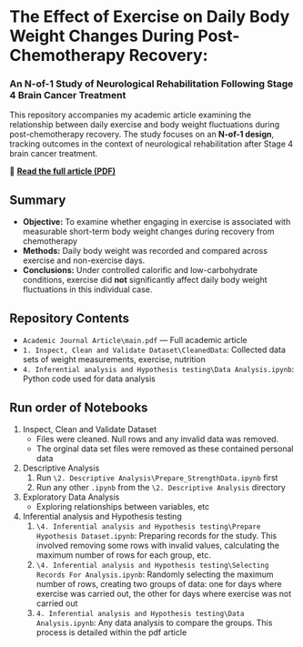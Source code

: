 # The Effect of Exercise on Daily Body Weight Changes During Post-Chemotherapy Recovery:  
### An N-of-1 Study of Neurological Rehabilitation Following Stage 4 Brain Cancer Treatment

This repository accompanies my academic article examining the relationship between daily exercise and body weight fluctuations during post-chemotherapy recovery. The study focuses on an **N-of-1 design**, tracking outcomes in the context of neurological rehabilitation after Stage 4 brain cancer treatment.

📄 **[Read the full article (PDF)](./Academic%20Journal%20Article/main.pdf)**

## Summary

- **Objective:** To examine whether engaging in exercise is associated with measurable short-term body weight changes during recovery from chemotherapy
- **Methods:** Daily body weight was recorded and compared across exercise and non-exercise days.  
- **Conclusions:** Under controlled calorific and low-carbohydrate conditions, exercise did **not** significantly affect daily body weight fluctuations in this individual case.

## Repository Contents
- `Academic Journal Article\main.pdf` — Full academic article
- `1. Inspect, Clean and Validate Dataset\CleanedData`: Collected data sets of weight measurements, exercise, nutrition
-  `4. Inferential analysis and Hypothesis testing\Data Analysis.ipynb`: Python code used for data analysis

## Run order of Notebooks

1. Inspect, Clean and Validate Dataset
   - Files were cleaned. Null rows and any invalid data was removed.
   - The orginal data set files were removed as these contained personal data
2. Descriptive Analysis
   1. Run `\2. Descriptive Analysis\Prepare_StrengthData.ipynb` first
   2. Run any other `.ipynb` from the `\2. Descriptive Analysis` directory
3. Exploratory Data Analysis
   - Exploring relationships between variables, etc
4. Inferential analysis and Hypothesis testing
   1. `\4. Inferential analysis and Hypothesis testing\Prepare Hypothesis Dataset.ipynb`: Preparing records for the study. This involved removing some rows with invalid values, calculating the maximum number of rows for each group, etc.
   2. `\4. Inferential analysis and Hypothesis testing\Selecting Records For Analysis.ipynb`: Randomly selecting the maximum number of rows, creating two groups of data: one for days where exercise was carried out, the other for days where exercise was not carried out
   3. `4. Inferential analysis and Hypothesis testing\Data Analysis.ipynb`: Any data analysis to compare the groups. This process is detailed within the pdf article
